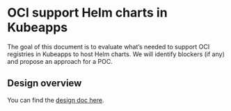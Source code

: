 # OCI support Helm charts in Kubeapps

The goal of this document is to evaluate what’s needed to support OCI registries in Kubeapps to host Helm charts. We will identify blockers (if any) and propose an approach for a POC.

## Design overview

You can find the [design doc here](https://docs.google.com/document/d/1ZaJmmL3OLoKEhzO41ogPLl5CsxHmwUERefPxmj98EPU/).
